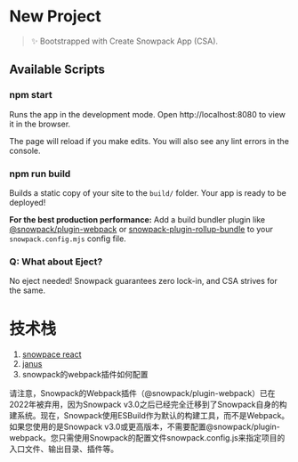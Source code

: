 # New Project

> ✨ Bootstrapped with Create Snowpack App (CSA).

## Available Scripts

### npm start

Runs the app in the development mode.
Open http://localhost:8080 to view it in the browser.

The page will reload if you make edits.
You will also see any lint errors in the console.

### npm run build

Builds a static copy of your site to the `build/` folder.
Your app is ready to be deployed!

**For the best production performance:** Add a build bundler plugin like [@snowpack/plugin-webpack](https://github.com/snowpackjs/snowpack/tree/main/plugins/plugin-webpack) or [snowpack-plugin-rollup-bundle](https://github.com/ParamagicDev/snowpack-plugin-rollup-bundle) to your `snowpack.config.mjs` config file.

### Q: What about Eject?

No eject needed! Snowpack guarantees zero lock-in, and CSA strives for the same.

# 技术栈
1. [snowpace react](https://www.snowpack.dev/tutorials/react)
1. [janus](http://wfeii.com/2021/04/12/WebRTC-Janus.html)
1. snowpack的webpack插件如何配置
> 
   请注意，Snowpack的Webpack插件（@snowpack/plugin-webpack）已在2022年被弃用，因为Snowpack v3.0之后已经完全迁移到了Snowpack自身的构建系统。现在，Snowpack使用ESBuild作为默认的构建工具，而不是Webpack。如果您使用的是Snowpack v3.0或更高版本，不需要配置@snowpack/plugin-webpack。您只需使用Snowpack的配置文件snowpack.config.js来指定项目的入口文件、输出目录、插件等。

